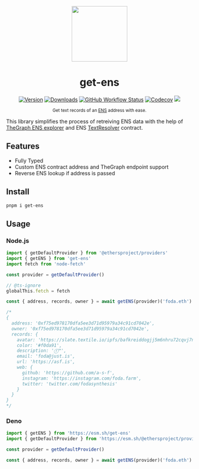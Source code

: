<div align="center">
<img src="https://www.pngkit.com/png/full/152-1526200_ens-logo-ethereum-name-service.png" height="150px" /><br />

# get-ens

[![Version][v-badge-url]][npm-url] [![Downloads][dl-badge-url]][npm-url] [![GitHub Workflow Status][gh-actions-img]][github-actions] [![Codecov][cov-badge-url]][cov-url] [![][docs-badge]][docs]

<sub>Get text records of an [ENS](app.ens.domains) address with ease.</sub>

</div>

This library simplifies the process of retreiving ENS data with the help of [TheGraph ENS explorer](https://thegraph.com/explorer/subgraph/ensdomains/ens) and ENS [TextResolver](https://github.com/ensdomains/ens-contracts/blob/master/contracts/resolvers/profiles/TextResolver.sol) contract.

## Features

- Fully Typed
- Custom ENS contract address and TheGraph endpoint support
- Reverse ENS lookup if address is passed

## Install

```sh
pnpm i get-ens
```

## Usage

### Node.js

```ts
import { getDefaultProvider } from '@ethersproject/providers'
import { getENS } from 'get-ens'
import fetch from 'node-fetch'

const provider = getDefaultProvider()

// @ts-ignore
globalThis.fetch = fetch

const { address, records, owner } = await getENS(provider)('foda.eth')

/*
{
  address: '0xf75ed978170dfa5ee3d71d95979a34c91cd7042e',
  owner: '0xf75ed978170dfa5ee3d71d95979a34c91cd7042e',
  records: {
    avatar: 'https://slate.textile.io/ipfs/bafkreiddogjj5m6nhru72cqvj7napv3knwyqcvxlfxu4axkwhhlg55t5cu',
    color: '#f0da91',
    description: 'ⓕ™',
    email: 'foda@just.is',
    url: 'https://asf.is',
    web: {
      github: 'https://github.com/a-s-f',
      instagram: 'https://instagram.com/foda.farm',
      twitter: 'twitter.com/fodasynthesis'
    }
  }
}
*/
```

### Deno

```ts
import { getENS } from 'https://esm.sh/get-ens'
import { getDefaultProvider } from 'https://esm.sh/@ethersproject/providers'

const provider = getDefaultProvider()

const { address, records, owner } = await getENS(provider)('foda.eth')
```

[v-badge-url]: https://img.shields.io/npm/v/get-ens.svg?style=for-the-badge&color=4D48F7&label=&logo=npm
[npm-url]: https://www.npmjs.com/package/get-ens
[cov-badge-url]: https://img.shields.io/coveralls/github/talentlessguy/get-ens?style=for-the-badge&color=4D48F7
[cov-url]: https://coveralls.io/github/talentlessguy/get-ens
[dl-badge-url]: https://img.shields.io/npm/dt/get-ens?style=for-the-badge&color=4D48F7
[github-actions]: https://github.com/talentlessguy/get-ens/actions
[gh-actions-img]: https://img.shields.io/github/actions/workflow/status/talentlessguy/get-ens/main.yml?branch=master&style=for-the-badge&color=4D48F7
[docs-badge]: https://img.shields.io/badge/Docs-4D48F7?style=for-the-badge&logo=deno
[docs]: https://doc.deno.land/https/esm.sh/get-ens
